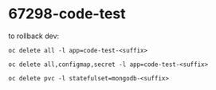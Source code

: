 # 67298-code-test

to rollback dev:

`oc delete all -l app=code-test-<suffix>`

`oc delete all,configmap,secret -l app=code-test-<suffix>`

`oc delete pvc -l statefulset=mongodb-<suffix>`
